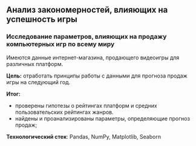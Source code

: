 ## Анализ закономерностей, влияющих на успешность игры

### Исследование параметров, влияющих на продажу компьютерных игр по всему миру
Имеются данные интернет-магазина, продающего видеоигры для различных платформ.

**Цель:** отработать принципы работы с данными для прогноза продаж игры на следующий год.  

**Итог:**  
  - проверены гипотезы о рейтингах платформ и средних пользовательских рейтингах жанров.
  - найдены и проанализированы параметры, определяющие прогноз продаж;
  
**Технологический стек**: Pandas, NumPy, Matplotlib, Seaborn

